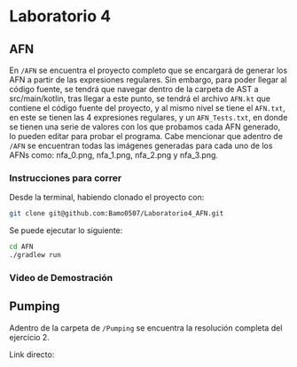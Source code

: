 # Laboratorio 4

## AFN

En `/AFN` se encuentra el proyecto completo que se encargará de generar los AFN a partir de las expresiones regulares. Sin embargo, para poder llegar al código fuente, se tendrá que navegar dentro de la carpeta de AST a src/main/kotlin, tras llegar a este punto, se tendrá el archivo `AFN.kt` que contiene el código fuente del proyecto, y al mismo nivel se tiene el `AFN.txt`, en este se tienen las 4 expresiones regulares, y un `AFN_Tests.txt`, en donde se tienen una serie de valores con los que probamos cada AFN generado, lo pueden editar para probar el programa. Cabe mencionar que adentro de `/AFN` se encuentran todas las imágenes generadas para cada uno de los AFNs como: nfa_0.png, nfa_1.png, nfa_2.png y nfa_3.png.

### Instrucciones para correr

Desde la terminal, habiendo clonado el proyecto con:

```bash
git clone git@github.com:Bamo0507/Laboratorio4_AFN.git
```

Se puede ejecutar lo siguiente:

```bash
cd AFN
./gradlew run
```

### Video de Demostración



## Pumping

Adentro de la carpeta de `/Pumping` se encuentra la resolución completa del ejercicio 2.

Link directo:


